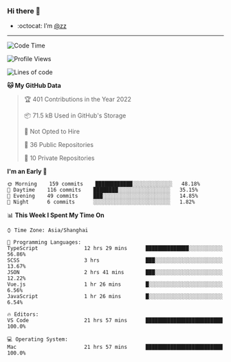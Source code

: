 ### Hi there 👋

- :octocat: I’m [@zz](https://github.com/holazz)

---

<!--START_SECTION:waka-->
![Code Time](http://img.shields.io/badge/Code%20Time-0%20secs-blue)

![Profile Views](http://img.shields.io/badge/Profile%20Views-99-blue)

![Lines of code](https://img.shields.io/badge/From%20Hello%20World%20I%27ve%20Written-734%20Thousand%20lines%20of%20code-blue)

**🐱 My GitHub Data** 

> 🏆 401 Contributions in the Year 2022
 > 
> 📦 71.5 kB Used in GitHub's Storage 
 > 
> 🚫 Not Opted to Hire
 > 
> 📜 36 Public Repositories 
 > 
> 🔑 10 Private Repositories  
 > 
**I'm an Early 🐤** 

```text
🌞 Morning    159 commits    ████████████░░░░░░░░░░░░░   48.18% 
🌆 Daytime    116 commits    ████████░░░░░░░░░░░░░░░░░   35.15% 
🌃 Evening    49 commits     ███░░░░░░░░░░░░░░░░░░░░░░   14.85% 
🌙 Night      6 commits      ░░░░░░░░░░░░░░░░░░░░░░░░░   1.82%

```


📊 **This Week I Spent My Time On** 

```text
⌚︎ Time Zone: Asia/Shanghai

💬 Programming Languages: 
TypeScript               12 hrs 29 mins      ██████████████░░░░░░░░░░░   56.86% 
SCSS                     3 hrs               ███░░░░░░░░░░░░░░░░░░░░░░   13.67% 
JSON                     2 hrs 41 mins       ███░░░░░░░░░░░░░░░░░░░░░░   12.22% 
Vue.js                   1 hr 26 mins        █░░░░░░░░░░░░░░░░░░░░░░░░   6.56% 
JavaScript               1 hr 26 mins        █░░░░░░░░░░░░░░░░░░░░░░░░   6.54%

🔥 Editors: 
VS Code                  21 hrs 57 mins      █████████████████████████   100.0%

💻 Operating System: 
Mac                      21 hrs 57 mins      █████████████████████████   100.0%

```


<!--END_SECTION:waka-->
